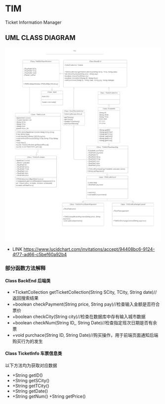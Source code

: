 # TIM

Ticket Information Manager

## UML CLASS DIAGRAM
![image](https://github.com/LeeYatSan/TIM/blob/master/TIM.svg)


- LINK https://www.lucidchart.com/invitations/accept/94408bc6-9124-4f77-ad66-c5bef60a92b4

### 部分函数方法解释

#### Class BackEnd 后端类
- +TicketCollection getTicketCollection(String SCity, TCity, String date)//返回搜索结果
- +boolean checkPayment(String price, String pay)//检查输入金额是否符合票价
- +boolean checkCity(String city)//检查在数据库中存有输入城市数据
- +boolean checkNum(String ID,, String Date)//检查指定班次日期是否有余票
- +void purchace(String ID, String Date)//购买操作，用于前端页面通知后端购买行为的发生

#### Class TicketInfo 车票信息类
以下方法均为获取对应数据
- +String getID()
- +String getSCity()
- +String getTCity()
- +String  getDate()
- +String getNum()
 +String getPrice()


